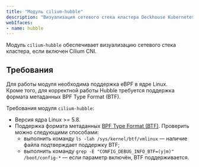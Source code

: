 ```yaml
---
title: "Модуль cilium-hubble"
description: "Визуализация сетевого стека кластера Deckhouse Kubernetes Platform с помощью Cilium Hubble."
webIfaces:
- name: hubble
---
```


Модуль `cilium-hubble` обеспечивает визуализацию сетевого стека кластера, если включен Cilium CNI.

## Требования

Для работы модуля необходима поддержка eBPF в ядре Linux.  
Кроме того, для корректной работы Hubble требуется поддержка формата метаданных BPF Type Format (BTF).

Требования модуля `cilium-hubble`:

- Версия ядра Linux >= 5.8.
- Поддержка формата метаданных [BPF Type Format (BTF)](https://www.kernel.org/doc/html/v5.8/bpf/btf.html). Проверить можно следующими способами:
  - выполнить команду `ls -lah /sys/kernel/btf/vmlinux` — наличие файла подтверждает поддержку BTF;
  - выполнить команду `grep -E "CONFIG_DEBUG_INFO_BTF=(y|m)" /boot/config-*` — если параметр включён, BTF поддерживается.
